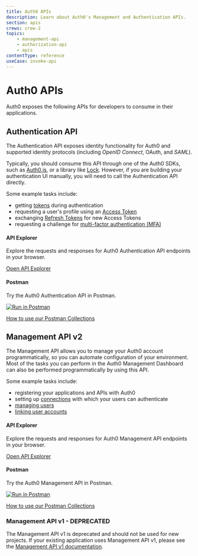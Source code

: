 ```yaml
---
title: Auth0 APIs
description: Learn about Auth0's Management and Authentication APIs.
section: apis
crews: crew-2
topics:
    - management-api
    - authorization-api
    - apis
contentType: reference
useCase: invoke-api
---
```

# Auth0 APIs

Auth0 exposes the following APIs for developers to consume in their applications.

## Authentication API

The Authentication API exposes identity functionality for Auth0 and supported identity protocols (including <dfn data-key="openid">OpenID Connect</dfn>, OAuth, and <dfn data-key="security-assertion-markup-language">SAML</dfn>). 

Typically, you should consume this API through one of the Auth0 SDKs, such as [Auth0.js](/libraries/auth0js), or a library like [Lock](/libraries/lock). However, if you are building your authentication UI manually, you will need to call the Authentication API directly.

Some example tasks include:

* getting [tokens](/tokens) during authentication
* requesting a user's profile using an [Access Token](/tokens/access-tokens)
* exchanging [Refresh Tokens](/tokens/refresh-token) for new Access Tokens
* requesting a challenge for [multi-factor authentication (MFA)](/multifactor-authentication)

<div class="api-info-wrapper">
  <div class="block-links">
    <div class="api-info">
      <div class="row">
        <div class="col-md-6">
          <div class="wrapper-left">
            <a href="/auth-api" class="illustration i-apiexplorer"></a>
            <h4>API Explorer</h4>
            <p>Explore the requests and responses for Auth0 Authentication API endpoints in your browser.</p>
            <p><a href="/auth-api">Open API Explorer</a></p>
          </div>
        </div>
        <div class="col-md-6">
          <div class="wrapper-right">
            <span href="#" class="illustration i-postman"></span>
            <h4>Postman</h4>
            <p>Try the Auth0 Authentication API in Postman.</p>
            <p><a href="https://app.getpostman.com/run-collection/90d43da958b7e910ff1a"><img src="https://run.pstmn.io/button.svg" alt="Run in Postman" /></a></p>
            <p><a href="/api/postman">How to use our Postman Collections</a></p>
          </div>
        </div>
      </div>
    </div>
  </div>
</div>

## Management API v2

The Management API allows you to manage your Auth0 account programmatically, so you can automate configuration of your environment. Most of the tasks you can perform in the Auth0 Management Dashboard can also be performed programmatically by using this API.

Some example tasks include:

* registering your applications and APIs with Auth0
* setting up [connections](/connections) with which your users can authenticate
* [managing users](/users)
* [linking user accounts](/link-accounts)

<div class="api-info-wrapper">
  <div class="block-links">
    <div class="api-info">
      <div class="row">
        <div class="col-md-6">
          <div class="wrapper-left">
            <a href="/api/v2" class="illustration i-apiexplorer"></a>
            <h4>API Explorer</h4>
            <p>Explore the requests and responses for Auth0 Management API endpoints in your browser.</p>
            <p><a href="/api/v2">Open API Explorer</a></p>
          </div>
        </div>
        <div class="col-md-6">
          <div class="wrapper-right">
            <span href="#" class="illustration i-postman"></span>
            <h4>Postman</h4>
            <p>Try the Auth0 Management API in Postman.</p>
            <p><a href="https://app.getpostman.com/run-collection/b98c6e2ef2ba7ff59fe5"><img src="https://run.pstmn.io/button.svg" alt="Run in Postman" /></a></p>
            <p><a href="/api/postman">How to use our Postman Collections</a></p>
          </div>
        </div>
      </div>
    </div>
  </div>
</div>

### Management API v1 - DEPRECATED

The Management API v1 is deprecated and should not be used for new projects. If your existing application uses Management API v1, please see the [Management API v1 documentation](/api/management/v1).
